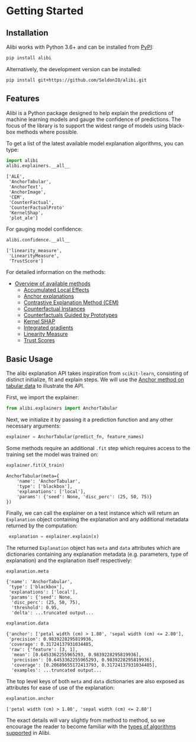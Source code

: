 # Getting Started

## Installation
Alibi works with Python 3.6+ and can be installed from [PyPI](https://pypi.org/project/alibi):
```bash
pip install alibi
```
Alternatively, the development version can be installed:
```bash
pip install git+https://github.com/SeldonIO/alibi.git 
```

## Features
Alibi is a Python package designed to help explain the predictions of machine learning models and gauge
the confidence of predictions. The focus of the library is to support the widest range of models using
black-box methods where possible.

To get a list of the latest available model explanation algorithms, you can type:
```python
import alibi
alibi.explainers.__all__
```
```
['ALE',
 'AnchorTabular',
 'AnchorText',
 'AnchorImage',
 'CEM',
 'CounterFactual',
 'CounterFactualProto'
 'KernelShap',
 'plot_ale'] 
```

For gauging model confidence:
```python
alibi.confidence.__all__
```
```
['linearity_measure',
 'LinearityMeasure',
 'TrustScore']
```



For detailed information on the methods:
*  [Overview of available methods](../overview/algorithms.md)
    * [Accumulated Local Effects](../methods/ALE.ipynb)
    * [Anchor explanations](../methods/Anchors.ipynb)
    * [Contrastive Explanation Method (CEM)](../methods/CEM.ipynb)
    * [Counterfactual Instances](../methods/CF.ipynb)
    * [Counterfactuals Guided by Prototypes](../methods/CFProto.ipynb)
    * [Kernel SHAP](../methods/KernelSHAP.ipynb)
    * [Integrated gradients](../methods/IntegratedGradients.ipynb)
    * [Linearity Measure](../methods/LinearityMeasure.ipynb)
    * [Trust Scores](../methods/TrustScores.ipynb)

## Basic Usage
The alibi explanation API takes inspiration from `scikit-learn`, consisting of distinct initialize,
fit and explain steps. We will use the [Anchor method on tabular data](../methods/Anchors.ipynb#Tabular-Data)
to illustrate the API.

First, we import the explainer:
```python
from alibi.explainers import AnchorTabular
```
Next, we initialize it by passing it a prediction function and any other necessary arguments:
```python
explainer = AnchorTabular(predict_fn, feature_names)
```
Some methods require an additional `.fit` step which requires access to the training set the model
was trained on:
```python
explainer.fit(X_train)
```
```
AnchorTabular(meta={
    'name': 'AnchorTabular',
    'type': ['blackbox'],
    'explanations': ['local'],
    'params': {'seed': None, 'disc_perc': (25, 50, 75)}
})
```

Finally, we can call the explainer on a test instance which will return an `Explanation` object containing the
explanation and any additional metadata returned by the computation:
```python
 explanation = explainer.explain(x)
```

The returned `Explanation` object has `meta` and `data` attributes which are dictionaries containing any explanation
metadata (e.g. parameters, type of explanation) and the explanation itself respectively:

```python
explanation.meta
```
```
{'name': 'AnchorTabular',
 'type': ['blackbox'],
 'explanations': ['local'],
 'params': {'seed': None,
  'disc_perc': (25, 50, 75),
  'threshold': 0.95,
  'delta': ...truncated output...
```

```python
explanation.data
```
```
{'anchor': ['petal width (cm) > 1.80', 'sepal width (cm) <= 2.80'],
 'precision': 0.9839228295819936,
 'coverage': 0.31724137931034485,
 'raw': {'feature': [3, 1],
  'mean': [0.6453362255965293, 0.9839228295819936],
  'precision': [0.6453362255965293, 0.9839228295819936],
  'coverage': [0.20689655172413793, 0.31724137931034485],
  'examples': ...truncated output...
```

The top level keys of both `meta` and `data` dictionaries are also exposed as attributes for ease of use of the explanation:
```python
explanation.anchor
```
```
['petal width (cm) > 1.80', 'sepal width (cm) <= 2.80']
```

The exact details will vary slightly from method to method, so we encourage the reader to become
familiar with the [types of algorithms supported](../overview/algorithms.md) in Alibi.
